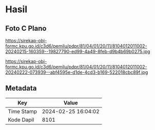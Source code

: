# Hasil

## Foto C Plano

https://sirekap-obj-formc.kpu.go.id/c3d6/pemilu/pdpr/81/04/01/20/11/8104012011002-20240215-160359--19827790-ed99-4a49-8feb-d9b4b69b0275.jpg

https://sirekap-obj-formc.kpu.go.id/c3d6/pemilu/pdpr/81/04/01/20/11/8104012011002-20240222-073939--abf4595e-d1de-4cd3-b169-522018cbc89f.jpg


## Metadata

| Key        | Value               |
| ---------- | ------------------- |
| Time Stamp | 2024-02-25 16:04:02 |
| Kode Dapil | 8101                |




